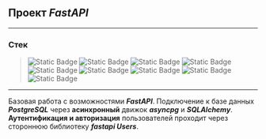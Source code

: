 ## Проект ___FastAPI___

___

### Стек
>![Static Badge](https://img.shields.io/badge/build-v3.11-brightgreen?style=flat-square&logo=python&label=python&labelColor=yellow&color=aqua)
>![Static Badge](https://img.shields.io/badge/build-v0.103-brightgreen?style=flat-square&logo=FastAPI&logoColor=black&label=FastAPI&labelColor=teal&color=aqua)
>![Static Badge](https://img.shields.io/badge/build-v2.4-brightgreen?style=flat-square&logo=Pydantic&logoColor=white&label=Pydantic&labelColor=deeppink&color=aqua)
>![Static Badge](https://img.shields.io/badge/build-v2.0-brightgreen?style=flat-square&logo=sqlalchemy&logoColor=white&label=sqlalchemy%2Fasyncpg&labelColor=black&color=aqua)
>![Static Badge](https://img.shields.io/badge/build-v3.8-brightgreen?style=flat-square&logo=AIOHTTP&logoColor=fuchsia&label=AIOHTTP&labelColor=deepskyblue&color=aqua)
>![Static Badge](https://img.shields.io/badge/build-v3.1-brightgreen?style=flat-square&logo=jinja&logoColor=indianred&label=jinja2&labelColor=black&color=aqua)
>![Static Badge](https://img.shields.io/badge/build-v12.1-brightgreen?style=flat-square&logo=alienware&logoColor=white&label=fastapi%20Users&labelColor=coralred&color=aqua)
>![Static Badge](https://img.shields.io/badge/build-v4.6-brightgreen?style=flat-square&logo=redis&label=Redis&labelColor=midnightblue&color=aqua)
>![Static Badge](https://img.shields.io/badge/build-v11.0-brightgreen?style=flat-square&logo=puppet&label=websockets&labelColor=oldlace&color=aqua)

___

Базовая работа с возможностями ___FastAPI___. Подключение к базе данных ___PostgreSQL___ через **асинхронный** движок ___asyncpg___ и ___SQLAlchemy___. **Аутентификация и авторизация** пользователей проходит через стороннюю библиотеку ___fastapi Users___. 
